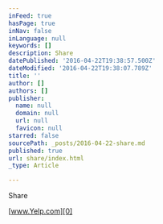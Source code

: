 ```yaml
---
inFeed: true
hasPage: true
inNav: false
inLanguage: null
keywords: []
description: Share
datePublished: '2016-04-22T19:38:57.500Z'
dateModified: '2016-04-22T19:38:07.789Z'
title: ''
author: []
authors: []
publisher:
  name: null
  domain: null
  url: null
  favicon: null
starred: false
sourcePath: _posts/2016-04-22-share.md
published: true
url: share/index.html
_type: Article

---
```

Share

[www.Yelp.com][0]

[0]: http://www.yelp.com/biz/hunter-home-staging-and-design-seattle